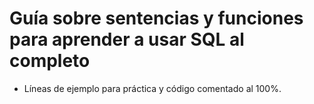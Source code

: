 # Guía sobre sentencias y funciones para aprender a usar SQL al completo
- Líneas de ejemplo para práctica y código comentado al 100%.
